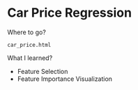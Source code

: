 # Car Price Regression
Where to go?
```
car_price.html
```
What I learned?
+ Feature Selection
+ Feature Importance Visualization
